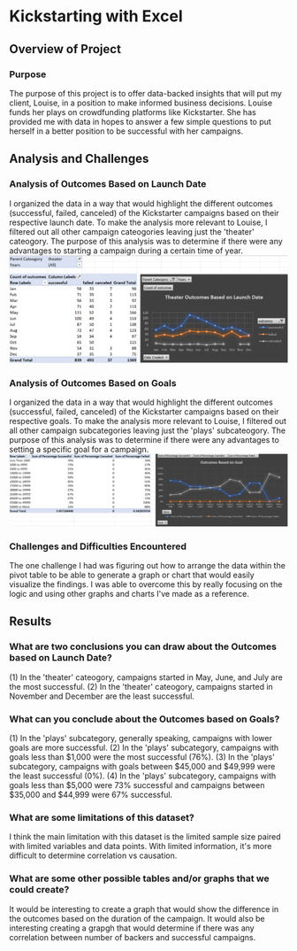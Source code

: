 # Kickstarting with Excel

## Overview of Project

### Purpose
The purpose of this project is to offer data-backed insights that will put my client, Louise, in a position to make informed business decisions. 
Louise funds her plays on crowdfunding platforms like Kickstarter. She has provided me with data in hopes to answer a few simple questions to put herself in a better position to be successful with her campaigns. 
## Analysis and Challenges

### Analysis of Outcomes Based on Launch Date
I organized the data in a way that would highlight the different outcomes (successful, failed, canceled) of the Kickstarter campaigns based on their respective launch date. To make the analysis more relevant to Louise, I filtered out all other campaign cateogories leaving just the 'theater' cateogory. The purpose of this analysis was to determine if there were any advantages to starting a campaign during a certain time of year.
![This is an image](https://github.com/dgeroux/Kickstarter-Analysis/blob/main/Theater_Outcomes_vs_Launch.png)
### Analysis of Outcomes Based on Goals
I organized the data in a way that would highlight the different outcomes (successful, failed, canceled) of the Kickstarter campaigns based on their respective goals. To make the analysis more relevant to Louise, I filtered out all other campaign subcategories leaving just the 'plays' subcateogory. The purpose of this analysis was to determine if there were any advantages to setting a specific goal for a campaign.  
![This is an image](https://github.com/dgeroux/Kickstarter-Analysis/blob/main/Outcomes_vs_Goals.png)
### Challenges and Difficulties Encountered
The one challenge I had was figuring out how to arrange the data within the pivot table to be able to generate a graph or chart that would easily visualize the findings. I was able to overcome this by really focusing on the logic and using other graphs and charts I've made as a reference.
## Results

### What are two conclusions you can draw about the Outcomes based on Launch Date?
  (1) In the 'theater' cateogory, campaigns started in May, June, and July are the most successful.
  (2) In the 'theater' cateogory, campaigns started in November and December are the least successful. 
### What can you conclude about the Outcomes based on Goals?
  (1) In the 'plays' subcategory, generally speaking, campaigns with lower goals are more successful.
  (2) In the 'plays' subcategory, campaigns with goals less than $1,000 were the most successful (76%).
  (3) In the 'plays' subcategory, campaigns with goals between $45,000 and $49,999 were the least successful (0%).
  (4) In the 'plays' subcategory, campaigns with goals less than $5,000 were 73% successful and campaigns between $35,000 and $44,999 were 67% successful.

### What are some limitations of this dataset?
I think the main limitation with this dataset is the limited sample size paired with limited variables and data points. With limited information, it's more difficult to determine correlation vs causation. 
### What are some other possible tables and/or graphs that we could create?
It would be interesting to create a graph that would show the difference in the outcomes based on the duration of the campaign.
It would also be interesting creating a grapgh that would determine if there was any correlation between number of backers and successful campaigns. 
